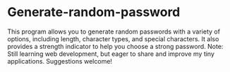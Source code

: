 # Generate-random-password
This program allows you to generate random passwords with a variety of options, including length, character types, and special characters. It also provides a strength indicator to help you choose a strong password. 
Note: Still learning web development, but eager to share and improve my tiny applications. Suggestions welcome!
